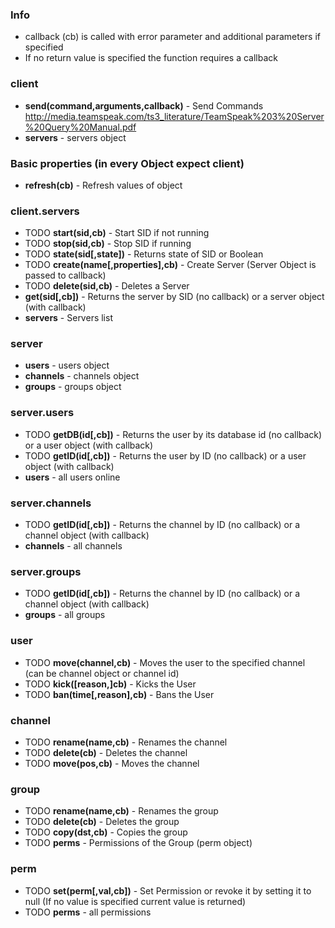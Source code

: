 ### Info
 - callback (cb) is called with error parameter and additional parameters if specified
 - If no return value is specified the function requires a callback

### client
 - **send(command,arguments,callback)** - Send Commands http://media.teamspeak.com/ts3_literature/TeamSpeak%203%20Server%20Query%20Manual.pdf
 - **servers** - servers object

### Basic properties (in every Object expect client)
 - **refresh(cb)** - Refresh values of object

### client.servers
 - TODO **start(sid,cb)** - Start SID if not running
 - TODO **stop(sid,cb)** - Stop SID if running
 - TODO **state(sid[,state])** - Returns state of SID or Boolean
 - TODO **create(name[,properties],cb)** - Create Server (Server Object is passed to callback)
 - TODO **delete(sid,cb)** - Deletes a Server
 - **get(sid[,cb])** - Returns the server by SID (no callback) or a server object (with callback)
 - **servers** - Servers list

### server
- **users** - users object
- **channels** - channels object
- **groups** - groups object

### server.users
 - TODO **getDB(id[,cb])** - Returns the user by its database id (no callback) or a user object (with callback)
 - TODO **getID(id[,cb])** - Returns the user by ID (no callback) or a user object (with callback)
 - **users** - all users online

### server.channels
 - TODO **getID(id[,cb])** - Returns the channel by ID (no callback) or a channel object (with callback)
 - **channels** - all channels

### server.groups
 - TODO **getID(id[,cb])** - Returns the channel by ID (no callback) or a channel object (with callback)
 - **groups** - all groups

### user
 - TODO **move(channel,cb)** - Moves the user to the specified channel (can be channel object or channel id)
 - TODO **kick([reason,]cb)** - Kicks the User
 - TODO **ban(time[,reason],cb)** - Bans the User

### channel
 - TODO **rename(name,cb)** - Renames the channel
 - TODO **delete(cb)** - Deletes the channel
 - TODO **move(pos,cb)** - Moves the channel

### group
 - TODO **rename(name,cb)** - Renames the group
 - TODO **delete(cb)** - Deletes the group
 - TODO **copy(dst,cb)** - Copies the group
 - TODO **perms** - Permissions of the Group (perm object)

### perm
 - TODO **set(perm[,val,cb])** - Set Permission or revoke it by setting it to null (If no value is specified current value is returned)
 - TODO **perms** - all permissions
